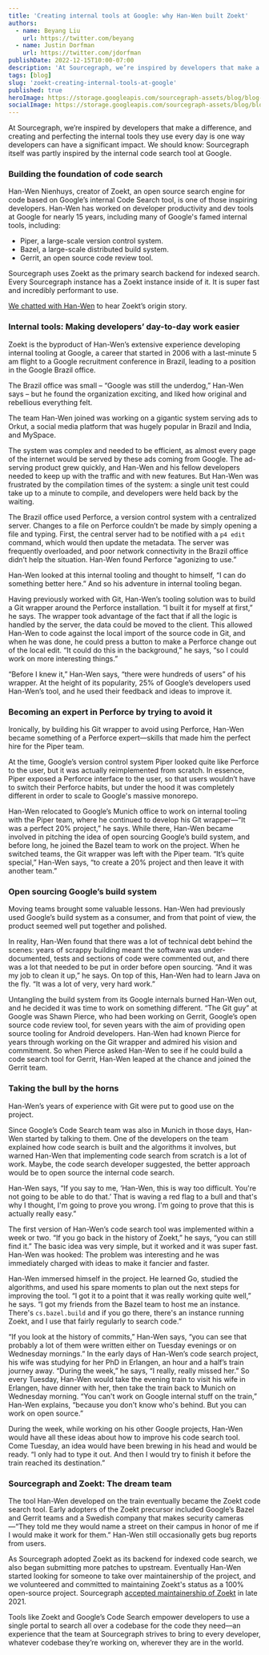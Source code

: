 ```yaml
---
title: 'Creating internal tools at Google: why Han-Wen built Zoekt'
authors:
  - name: Beyang Liu
    url: https://twitter.com/beyang
  - name: Justin Dorfman
    url: https://twitter.com/jdorfman
publishDate: 2022-12-15T10:00-07:00
description: 'At Sourcegraph, we’re inspired by developers that make a difference. Han-Wen Nienhuys, creator of Zoekt, an open source search engine for code based on Google’s internal Code Search tool, is one of those inspiring developers.'
tags: [blog]
slug: 'zoekt-creating-internal-tools-at-google'
published: true
heroImage: https://storage.googleapis.com/sourcegraph-assets/blog/blog-building-foundation-code-search.jpg
socialImage: https://storage.googleapis.com/sourcegraph-assets/blog/blog-building-foundation-code-search.jpg
---
```


<YouTube
  title="Building the foundation of code search with Han-Wen Nienhuys, creator of Zoekt" 
  id="qOKDQT7-PJk"
  showTitle={true}
/>

At Sourcegraph, we’re inspired by developers that make a difference, and creating and perfecting the internal tools they use every day is one way developers can have a significant impact. We should know: Sourcegraph itself was partly inspired by the internal code search tool at Google.

### Building the foundation of code search

Han-Wen Nienhuys, creator of Zoekt, an open source search engine for code based on Google’s internal Code Search tool, is one of those inspiring developers. Han-Wen has worked on developer productivity and dev tools at Google for nearly 15 years, including many of Google's famed internal tools, including: 

* Piper, a large-scale version control system.
* Bazel, a large-scale distributed build system.
* Gerrit, an open source code review tool. 

Sourcegraph uses Zoekt as the primary search backend for indexed search. Every Sourcegraph instance has a Zoekt instance inside of it. It is super fast and incredibly performant to use.

[We chatted with Han-Wen](https://about.sourcegraph.com/podcast/han-wen-nienhuys) to hear Zoekt’s origin story.


### Internal tools: Making developers’ day-to-day work easier

Zoekt is the byproduct of Han-Wen’s extensive experience developing internal tooling at Google, a career that started in 2006 with a last-minute 5 am flight to a Google recruitment conference in Brazil, leading to a position in the Google Brazil office.

The Brazil office was small – “Google was still the underdog,” Han-Wen says – but he found the organization exciting, and liked how original and rebellious everything felt.

The team Han-Wen joined was working on a gigantic system serving ads to Orkut, a social media platform that was hugely popular in Brazil and India, and MySpace.

The system was complex and needed to be efficient, as almost every page of the internet would be served by these ads coming from Google. The ad-serving product grew quickly, and Han-Wen and his fellow developers needed to keep up with the traffic and with new features. But Han-Wen was frustrated by the compilation times of the system: a single unit test could take up to a minute to compile, and developers were held back by the waiting.

The Brazil office used Perforce, a version control system with a centralized server. Changes to a file on Perforce couldn’t be made by simply opening a file and typing. First, the central server had to be notified with a `p4 edit` command, which would then update the metadata. The server was frequently overloaded, and poor network connectivity in the Brazil office didn’t help the situation. Han-Wen found Perforce “agonizing to use.” 

Han-Wen looked at this internal tooling and thought to himself, “I can do something better here.”  And so his adventure in internal tooling began.

Having previously worked with Git, Han-Wen’s tooling solution was to build a Git wrapper around the Perforce installation. “I built it for myself at first,” he says. The wrapper took advantage of the fact that if all the logic is handled by the server, the data could be moved to the client. This allowed Han-Wen to code against the local import of the source code in Git, and when he was done, he could press a button to make a Perforce change out of the local edit. “It could do this in the background,” he says, “so I could work on more interesting things.”

“Before I knew it,” Han-Wen says, “there were hundreds of users” of his wrapper. At the height of its popularity, 25% of Google’s developers used Han-Wen’s tool, and he used their feedback and ideas to improve it.


### Becoming an expert in Perforce by trying to avoid it

Ironically, by building his Git wrapper to avoid using Perforce, Han-Wen became something of a Perforce expert—skills that made him the perfect hire for the Piper team.

At the time, Google’s version control system Piper looked quite like Perforce to the user, but it was actually reimplemented from scratch. In essence, Piper exposed a Perforce interface to the user, so that users wouldn’t have to switch their Perforce habits, but under the hood it was completely different in order to scale to Google's massive monorepo. 

Han-Wen relocated to Google’s Munich office to work on internal tooling with the Piper team, where he continued to develop his Git wrapper—“It was a perfect 20% project,” he says. While there, Han-Wen became involved in pitching the idea of open sourcing Google’s build system, and before long, he joined the Bazel team to work on the project. When he switched teams, the Git wrapper was left with the Piper team. “It’s quite special,” Han-Wen says, “to create a 20% project and then leave it with another team.” 


### Open sourcing Google’s build system

Moving teams brought some valuable lessons. Han-Wen had previously used Google’s build system as a consumer, and from that point of view, the product seemed well put together and polished. 

In reality, Han-Wen found that there was a lot of technical debt behind the scenes: years of scrappy building meant the software was under-documented, tests and sections of code were commented out, and there was a lot that needed to be put in order before open sourcing. “And it was my job to clean it up,” he says. On top of this, Han-Wen had to learn Java on the fly. “It was a lot of very, very hard work.”

Untangling the build system from its Google internals burned Han-Wen out, and he decided it was time to work on something different. “The Git guy” at Google was Shawn Pierce, who had been working on Gerrit, Google’s open source code review tool, for seven years with the aim of providing open source tooling for Android developers. Han-Wen had known Pierce for years through working on the Git wrapper and admired his vision and commitment. So when Pierce asked Han-Wen to see if he could build a code search tool for Gerrit, Han-Wen leaped at the chance and joined the Gerrit team.


### Taking the bull by the horns

Han-Wen’s years of experience with Git were put to good use on the project.

Since Google’s Code Search team was also in Munich in those days, Han-Wen started by talking to them. One of the developers on the team explained how code search is built and the algorithms it involves, but warned Han-Wen that implementing code search from scratch is a lot of work. Maybe, the code search developer suggested, the better approach would be to open source the internal code search.

Han-Wen says, “If you say to me, ‘Han-Wen, this is way too difficult. You're not going to be able to do that.’ That is waving a red flag to a bull and that's why I thought, I'm going to prove you wrong. I'm going to prove that this is actually really easy.”

The first version of Han-Wen’s code search tool was implemented within a week or two. “If you go back in the history of Zoekt,” he says, “you can still find it.” The basic idea was very simple, but it worked and it was super fast. Han-Wen was hooked: The problem was interesting and he was immediately charged with ideas to make it fancier and faster.

Han-Wen immersed himself in the project. He learned Go, studied the algorithms, and used his spare moments to plan out the next steps for improving the tool. “I got it to a point that it was really working quite well,” he says. “I got my friends from the Bazel team to host me an instance. There's `cs.bazel.build` and if you go there, there's an instance running Zoekt, and I use that fairly regularly to search code.”

“If you look at the history of commits,” Han-Wen says, “you can see that probably a lot of them were written either on Tuesday evenings or on Wednesday mornings.” In the early days of Han-Wen’s code search project, his wife was studying for her PhD in Erlangen, an hour and a half’s train journey away. “During the week,” he says, “I really, really missed her.” So every Tuesday, Han-Wen would take the evening train to visit his wife in Erlangen, have dinner with her, then take the train back to Munich on Wednesday morning. “You can't work on Google internal stuff on the train,” Han-Wen explains, “because you don't know who's behind. But you can work on open source.”

During the week, while working on his other Google projects, Han-Wen would have all these ideas about how to improve his code search tool. Come Tuesday, an idea would have been brewing in his head and would be ready. “I only had to type it out. And then I would try to finish it before the train reached its destination.”


### Sourcegraph and Zoekt: The dream team

The tool Han-Wen developed on the train eventually became the Zoekt code search tool. Early adopters of the Zoekt precursor included Google’s Bazel and Gerrit teams and a Swedish company that makes security cameras—“They told me they would name a street on their campus in honor of me if I would make it work for them.” Han-Wen still occasionally gets bug reports from users.

As Sourcegraph adopted Zoekt as its backend for indexed code search, we also began submitting more patches to upstream. Eventually Han-Wen started looking for someone to take over maintainership of the project, and we volunteered and committed to maintaining Zoekt's status as a 100% open-source project. Sourcegraph [accepted maintainership of Zoekt](https://about.sourcegraph.com/blog/sourcegraph-accepting-zoekt-maintainership) in late 2021.

Tools like Zoekt and Google’s Code Search empower developers to use a single portal to search all over a codebase for the code they need—an experience that the team at Sourcegraph strives to bring to every developer, whatever codebase they’re working on, wherever they are in the world.
